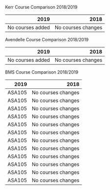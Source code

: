 
Kerr Course Comparison 2018/2019

|2019|2018|
|------------------:|---------------------:|
| No courses added|No courses changes|


Avendelle Course Comparison 2018/2019

|2019|2018|
|------------------:|---------------------:|
| No courses added|No courses changes|

BMS Course Comparison 2018/2019

|2019|2018|
|------------------:|---------------------:|
| ASA105|No courses changes|
| ASA105|No courses changes|
| ASA105|No courses changes|
| ASA105|No courses changes|
| ASA105|No courses changes|
| ASA105|No courses changes|
| ASA105|No courses changes|
| ASA105|No courses changes|
| ASA105|No courses changes|
| ASA105|No courses changes|
| ASA105|No courses changes|
| ASA105|No courses changes|



<!--stackedit_data:
eyJoaXN0b3J5IjpbLTExMDU0MzMxMTQsMjY4MTg5NTcxLC0xMD
A3ODcxMDYsLTU0NDkwNDAwNl19
-->